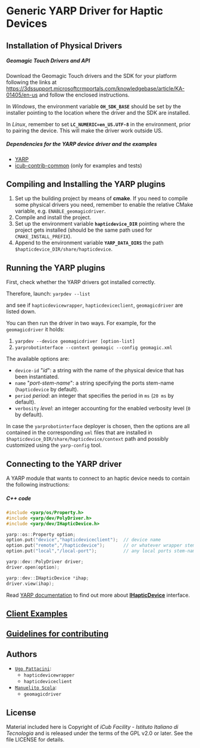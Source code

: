 Generic YARP Driver for Haptic Devices
======================================

## Installation of Physical Drivers

##### Geomagic Touch Drivers and API
Download the Geomagic Touch drivers and the SDK
for your platform following the links at https://3dssupport.microsoftcrmportals.com/knowledgebase/article/KA-01405/en-us and follow the enclosed instructions.

In _Windows_, the environment variable **`OH_SDK_BASE`** should be set by the installer
pointing to the location where the driver and the SDK are installed.

In _Linux_, remember to set **`LC_NUMERIC=en_US.UTF-8`** in the environment,
prior to pairing the device. This will make the driver work outside US.

##### Dependencies for the YARP device driver and the examples
- [YARP](https://github.com/robotology/yarp)
- [icub-contrib-common](https://github.com/robotology/icub-contrib-common) (only for examples and tests)

## Compiling and Installing the YARP plugins
1. Set up the building project by means of **cmake**. If you need to compile some physical drivers you need, remember
to enable the relative CMake variable, e.g. `ENABLE_geomagicdriver`.
2. Compile and install the project.
3. Set up the environment variable **`hapticdevice_DIR`** pointing where the project gets installed
(should be the same path used for `CMAKE_INSTALL_PREFIX`).
4. Append to the environment variable **`YARP_DATA_DIRS`** the path `$hapticdevice_DIR/share/hapticdevice`.

## Running the YARP plugins
First, check whether the YARP drivers got installed correctly.

Therefore, launch: `yarpdev --list`

and see if `hapticdevicewrapper`, `hapticdeviceclient`, `geomagicdriver` are listed down.

You can then run the driver in two ways. For example, for the `geomagicdriver` it holds:

1. `yarpdev --device geomagicdriver [option-list]`
2. `yarprobotinterface --context geomagic --config geomagic.xml`

The available options are:
- `device-id` "_id_": a string with the name of the physical device that has been instantiated.
- `name` "_port-stem-name_": a string specifying the ports stem-name (`hapticdevice` by default).
- `period` _period_: an integer that specifies the period in `ms` (`20 ms` by default).
- `verbosity` _level_: an integer accounting for the enabled verbosity level (`0` by default).

In case the `yarprobotinterface` deployer is chosen, then the options are all contained in the corresponding
`xml` files that are installed in `$hapticdevice_DIR/share/hapticdevice/context` path and possibly
customized using the `yarp-config` tool.

## Connecting to the YARP driver
A YARP module that wants to connect to an haptic device needs to contain the following instructions:

##### C++ code
```cpp
#include <yarp/os/Property.h>
#include <yarp/dev/PolyDriver.h>
#include <yarp/dev/IHapticDevice.h>

yarp::os::Property option;
option.put("device","hapticdeviceclient");  // device name
option.put("remote","/hapticdevice");       // or whatever wrapper stem-name
option.put("local","/local-port");          // any local ports stem-name

yarp::dev::PolyDriver driver;
driver.open(option);

yarp::dev::IHapticDevice *ihap;
driver.view(ihap);
```

Read [YARP documentation](http://www.yarp.it/index.html) to find out more about [**IHapticDevice**](http://www.yarp.it/classyarp_1_1dev_1_1IHapticDevice.html) interface.

## [Client Examples](/examples)

## [Guidelines for contributing](/.github/CONTRIBUTING.md)

## Authors
- [`Ugo Pattacini`](https://github.com/pattacini):
  - `hapticdevicewrapper`
  - `hapticdeviceclient`
- [`Manuelito Scola`](https://github.com/manuelitoscola):
  - `geomagicdriver`

## License

Material included here is Copyright of _iCub Facility - Istituto Italiano di
Tecnologia_ and is released under the terms of the GPL v2.0 or later.
See the file LICENSE for details.

